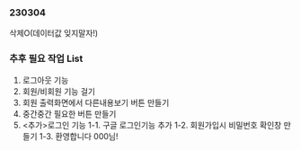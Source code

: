 ### 230304

삭제O(데이터값 잊지말자!)

### 추후 필요 작업 List

1. 로그아웃 기능
2. 회원/비회원 기능 걸기
3. 회원 출력화면에서 다른내용보기 버튼 만들기
4. 중간중간 필요한 버튼 만들기
5. <추가>로그인 기능
   1-1. 구글 로그인기능 추가
   1-2. 회원가입시 비밀번호 확인창 만들기
   1-3. 환영합니다 000님!
